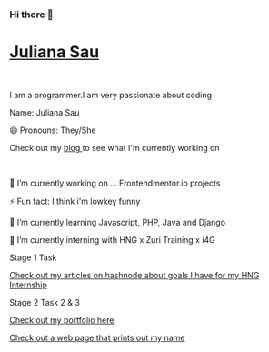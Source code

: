 ### Hi there 👋
<!DOCTYPE html>
<html>
  <body>
    <h1><a href="https://JulianaSau.github.io/" rel="noopener noreferrer" target="_blank">Juliana Sau</a></h1><br>
    <p>I am a programmer.I am very passionate about coding</p>
    <p> Name: Juliana Sau</p>
    <p>😄 Pronouns: They/She</p>
    <p>Check out my <a href="https://juliesau.hashnode.dev/" rel="noopener noreferrer" target="_blank"> blog </a> to see what I'm currently working on</p><br>
    <p>🔭 I’m currently working on ... Frontendmentor.io projects</p>
    <p>⚡ Fun fact: I think i'm lowkey funny</p>
    <p>🌱 I’m currently learning Javascript, PHP, Java and Django</p>
    <p>🔭 I’m currently interning with HNG  x Zuri Training x i4G</p>
    <p>Stage 1 Task</p>
    <p><a href="https://JulianaSau.github.io/">Check out my articles on hashnode about goals I have for my HNG Internship</a></p>
    <p>Stage 2 Task 2 & 3</p>
    <p><a href="https://JulianaSau.github.io/">Check out my portfolio here</a></p>
    <p><a href="https://JulianaSau.github.io/Printname/printname.html">Check out a web page that prints out my name</a></p>
    <!--<p>📫 How to reach me: </p>
    <ul>
      <li><a href=Email</li>
    </ul>-->
    
  </body>
 </html> 
  

<!--
**JulianaSau/JulianaSau** is a ✨ _special_ ✨ repository because its `README.md` (this file) appears on your GitHub profile.

Here are some ideas to get you started:

- 🔭 I’m currently working on ...
- 🌱 I’m currently learning ...
- 👯 I’m looking to collaborate on ...
- 🤔 I’m looking for help with ...
- 💬 Ask me about ...
- 📫 How to reach me: ...
- 😄 Pronouns: ...
- ⚡ Fun fact: ...
-->
